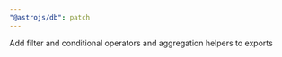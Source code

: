 ```yaml
---
"@astrojs/db": patch
---
```


Add filter and conditional operators and aggregation helpers to exports
